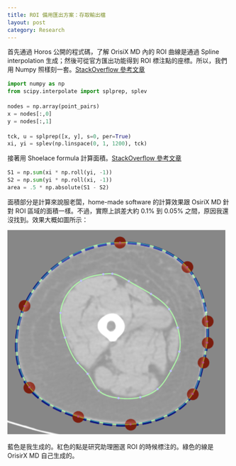 ```yaml
---
title: ROI 備用匯出方案：存取輸出檔
layout: post
category: Research
---
```


首先通過 Horos 公開的程式碼，了解 OrisiX MD 內的 ROI 曲線是通過 Spline interpolation 生成；然後可從官方匯出功能得到 ROI 標注點的座標。所以，我們用 Numpy 照樣刻一套。[StackOverflow 參考文章](https://stackoverflow.com/questions/60105444/how-to-extract-the-function-model-polynomials-from-scipy-interpolate-splprep)

``` python
import numpy as np
from scipy.interpolate import splprep, splev

nodes = np.array(point_pairs)
x = nodes[:,0]
y = nodes[:,1]

tck, u = splprep([x, y], s=0, per=True)
xi, yi = splev(np.linspace(0, 1, 1200), tck)
```

接著用 Shoelace formula 計算面積。[StackOverflow 參考文章](https://stackoverflow.com/questions/41077185/fastest-way-to-shoelace-formula)

``` python
S1 = np.sum(xi * np.roll(yi, -1))
S2 = np.sum(yi * np.roll(xi, -1))
area = .5 * np.absolute(S1 - S2)
```

面積部分是計算來說服老闆，home-made software 的計算效果跟 OsiriX MD 針對 ROI 區域的面積一樣。不過，實際上誤差大約 0.1% 到 0.05% 之間，原因我還沒找到。效果大概如圖所示：

![ROI](/assets/img/ROI.png)

藍色是我生成的。紅色的點是研究助理圈選 ROI 的時候標注的。綠色的線是 OrisirX MD 自己生成的。
